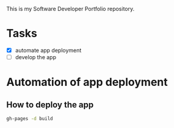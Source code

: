 This is my Software Developer Portfolio repository.

# Tasks

- [x] automate app deployment
- [ ] develop the app

# Automation of app deployment

## How to deploy the app

```bash
gh-pages -d build
```

